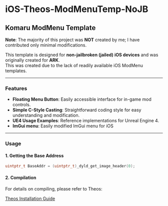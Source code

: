 # iOS-Theos-ModMenuTemp-NoJB

## Komaru ModMenu Template
**Note**: The majority of this project was **NOT** created by me; I have contributed only minimal modifications.

This template is designed for **non-jailbroken (jailed) iOS devices** and was originally created for **ARK**.  
This was created due to the lack of readily available iOS ModMenu templates.

---

### Features
- **Floating Menu Button**: Easily accessible interface for in-game mod controls.
- **Simple C-Style Casting**: Straightforward coding style for easy understanding and modification.
- **UE4 Usage Examples**: Reference implementations for Unreal Engine 4.
- **ImGui menu**: Easily modified ImGui menu for iOS

---

### Usage

#### 1. Getting the Base Address

```cpp
uintptr_t BaseAddr = (uintptr_t)_dyld_get_image_header(0);
```

#### 2. Compilation
For details on compiling, please refer to Theos:

[Theos Installation Guide](https://theos.dev/docs/installation)
